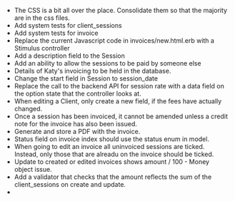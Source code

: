 - The CSS is a bit all over the place.  Consolidate them so that the majority are in the css files.
- Add system tests for client_sessions
- Add system tests for invoice
- Replace the current Javascript code in invoices/new.html.erb with a Stimulus controller
- Add a description field to the Session
- Add an ability to allow the sessions to be paid by someone else
- Details of Katy's invoicing to be held in the database.
- Change the start field in Session to session_date
- Replace the call to the backend API for session rate with a data field on the option state that the controller looks at.
- When editing a Client, only create a new field, if the fees have actually changed.
- Once a session has been invoiced, it cannot be amended unless a credit note for the invoice
  has also been issued.
- Generate and store a PDF with the invoice.
- Status field on invoice index should use the status enum in model.
- When going to edit an invoice all uninvoiced sessions are ticked.  Instead, only those that
  are alreadu on the invoice should be ticked.
- Update to created or edited invoices shows amount / 100 - Money object issue.
- Add a validator that checks that the amount reflects the sum of the client_sessions on create
  and update.
- 